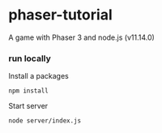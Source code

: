 # phaser-tutorial

A game with Phaser 3 and node.js (v11.14.0)

### run locally

Install a packages

```
npm install
```

Start server

```
node server/index.js
```


